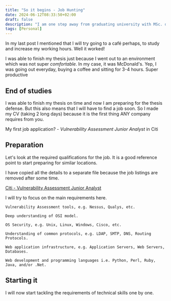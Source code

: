 ```yaml
---
title: "So it begins - Job Hunting"
date: 2024-06-12T08:33:50+02:00
draft: false
description: "I am one step away from graduating university with MSc. degree from ELTE! But it is just a milestone not the destination. I want to use my skills in the industry and hence comes the job hunting."
tags: [Personal]
---
```


In my last post I mentioned that I will try going to a café perhaps, to study and increase my working hours. Well it worked!

I was able to finish my thesis just because I went out to an environment which was not super *comfortable*. In my case, it was McDonald's. Yep, I was going out everyday, buying a coffee and sitting for 3-4 hours. Super productive

## End of studies
 
I was able to finish my thesis on time and now I am preparing for the thesis defense. But this also means that I will have to find a job soon. So I made my CV (taking 2 long days) because it is the first thing ANY company requires from you.

My first job application? - *Vulnerability Assessment Junior Analyst* in Citi

## Preparation

Let's look at the required qualifications for the job. It is a good reference point to start preparing for similar locations.

I have copied all the details to a separate file because the job listings are removed after some time.

[Citi - Vulnerability Assessment Junior Analyst](https://raw.githubusercontent.com/psyklopp/AdityaBhardwaj-dev/main/job-listings/citi-Vulnerability-Assessment-Junior-Analyst.md)

I will try to focus on the main requirements here.

```
Vulnerability Assessment tools, e.g. Nessus, Qualys, etc.

Deep understanding of OSI model.

OS Security, e.g. Unix, Linux, Windows, Cisco, etc.

Understanding of common protocols, e.g. LDAP, SMTP, DNS, Routing Protocols.

Web application infrastructure, e.g. Application Servers, Web Servers, Databases.

Web development and programming languages i.e. Python, Perl, Ruby, Java, and/or .Net.
```

## Starting it

I will now start tackling the requirements of technical skills one by one.
